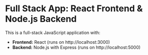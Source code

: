 # Full Stack App: React Frontend & Node.js Backend

This is a full-stack JavaScript application with:

- **Frontend:** React (runs on http://localhost:3000)
- **Backend:** Node.js with Express (runs on http://localhost:5000)



